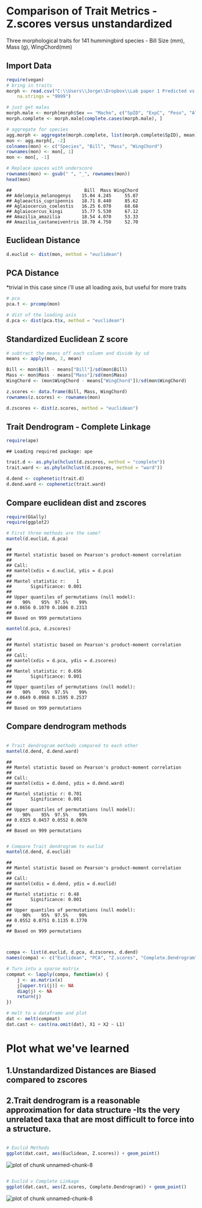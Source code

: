 Comparison of Trait Metrics - Z.scores versus unstandardized
========================================================

Three morphological traits for 141 hummingbird species - Bill Size (mm), Mass (g), WingChord(mm)

Import Data
-----------

```r
require(vegan)
# bring in traits
morph <- read.csv("C:\\Users\\Jorge\\Dropbox\\Lab paper 1 Predicted vs observed assemblages\\MorphologyShort.csv", 
    na.strings = "9999")

# just get males
morph.male <- morph[morph$Sex == "Macho", c("SpID", "ExpC", "Peso", "AlCdo")]
morph.complete <- morph.male[complete.cases(morph.male), ]

# aggregate for species
agg.morph <- aggregate(morph.complete, list(morph.complete$SpID), mean)
mon <- agg.morph[, -2]
colnames(mon) <- c("Species", "Bill", "Mass", "WingChord")
rownames(mon) <- mon[, 1]
mon <- mon[, -1]

# Replace spaces with underscore
rownames(mon) <- gsub(" ", "_", rownames(mon))
head(mon)
```

```
##                           Bill  Mass WingChord
## Adelomyia_melanogenys    15.04 4.245     55.87
## Aglaeactis_cupripennis   18.71 8.440     85.62
## Aglaiocercus_coelestis   16.25 6.070     68.68
## Aglaiocercus_kingi       15.77 5.530     67.12
## Amazilia_amazilia        18.54 4.070     53.33
## Amazilia_castaneiventris 18.70 4.750     52.70
```


Euclidean Distance 
------------------


```r
d.euclid <- dist(mon, method = "euclidean")
```


PCA Distance
-------------------------
*trivial in this case since i'll use all loading axis, but 
useful for more traits

```r
# pca
pca.t <- prcomp(mon)

# dist of the loading axis
d.pca <- dist(pca.t$x, method = "euclidean")
```


Standardized Euclidean Z score
-------------------------------


```r
# subtract the means off each column and divide by sd
means <- apply(mon, 2, mean)

Bill <- mon$Bill - means["Bill"]/sd(mon$Bill)
Mass <- mon$Mass - means["Mass"]/sd(mon$Mass)
WingChord <- (mon$WingChord - means["WingChord"])/sd(mon$WingChord)

z.scores <- data.frame(Bill, Mass, WingChord)
rownames(z.scores) <- rownames(mon)

d.zscores <- dist(z.scores, method = "euclidean")
```


Trait Dendrogram - Complete Linkage
---------------------------------------------


```r
require(ape)
```

```
## Loading required package: ape
```

```r
trait.d <- as.phylo(hclust(d.zscores, method = "complete"))
trait.ward <- as.phylo(hclust(d.zscores, method = "ward"))

d.dend <- cophenetic(trait.d)
d.dend.ward <- cophenetic(trait.ward)
```


Compare euclidean dist and zscores
---------


```r
require(GGally)
require(ggplot2)

# First three methods are the same?
mantel(d.euclid, d.pca)
```

```
## 
## Mantel statistic based on Pearson's product-moment correlation 
## 
## Call:
## mantel(xdis = d.euclid, ydis = d.pca) 
## 
## Mantel statistic r:    1 
##       Significance: 0.001 
## 
## Upper quantiles of permutations (null model):
##    90%    95%  97.5%    99% 
## 0.0656 0.1070 0.1606 0.2313 
## 
## Based on 999 permutations
```

```r
mantel(d.pca, d.zscores)
```

```
## 
## Mantel statistic based on Pearson's product-moment correlation 
## 
## Call:
## mantel(xdis = d.pca, ydis = d.zscores) 
## 
## Mantel statistic r: 0.656 
##       Significance: 0.001 
## 
## Upper quantiles of permutations (null model):
##    90%    95%  97.5%    99% 
## 0.0649 0.0968 0.1595 0.2537 
## 
## Based on 999 permutations
```


Compare dendrogram methods
---------


```r

# Trait dendrogram methods compared to each other
mantel(d.dend, d.dend.ward)
```

```
## 
## Mantel statistic based on Pearson's product-moment correlation 
## 
## Call:
## mantel(xdis = d.dend, ydis = d.dend.ward) 
## 
## Mantel statistic r: 0.701 
##       Significance: 0.001 
## 
## Upper quantiles of permutations (null model):
##    90%    95%  97.5%    99% 
## 0.0325 0.0457 0.0552 0.0670 
## 
## Based on 999 permutations
```

```r

# Compare Trait dendrogram to euclid
mantel(d.dend, d.euclid)
```

```
## 
## Mantel statistic based on Pearson's product-moment correlation 
## 
## Call:
## mantel(xdis = d.dend, ydis = d.euclid) 
## 
## Mantel statistic r: 0.48 
##       Significance: 0.001 
## 
## Upper quantiles of permutations (null model):
##    90%    95%  97.5%    99% 
## 0.0552 0.0751 0.1135 0.1770 
## 
## Based on 999 permutations
```

```r


compa <- list(d.euclid, d.pca, d.zscores, d.dend)
names(compa) <- c("Euclidean", "PCA", "Z.scores", "Complete.Dendrogram")

# Turn into a sparse matrix
compmat <- lapply(compa, function(x) {
    j <- as.matrix(x)
    j[upper.tri(j)] <- NA
    diag(j) <- NA
    return(j)
})

# melt to a dataframe and plot
dat <- melt(compmat)
dat.cast <- cast(na.omit(dat), X1 + X2 ~ L1)
```


Plot what we've learned
=============================
1.Unstandardized Distances are Biased compared to zscores
----------------------------------------------------------
2.Trait dendrogram is a reasonable approximation for data structure -Its the very 
unrelated taxa that are most difficult to force into a structure. 
-------------------------------------------------------------------------

```r

# Euclid Methods
ggplot(dat.cast, aes(Euclidean, Z.scores)) + geom_point()
```

![plot of chunk unnamed-chunk-8](figure/unnamed-chunk-81.png) 

```r

# Euclid v Complete Linkage
ggplot(dat.cast, aes(Z.scores, Complete.Dendrogram)) + geom_point()
```

![plot of chunk unnamed-chunk-8](figure/unnamed-chunk-82.png) 

```r

```


